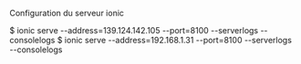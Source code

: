 
Configuration du serveur ionic

$ ionic serve --address=139.124.142.105 --port=8100 --serverlogs --consolelogs
$ ionic serve --address=192.168.1.31 --port=8100 --serverlogs --consolelogs